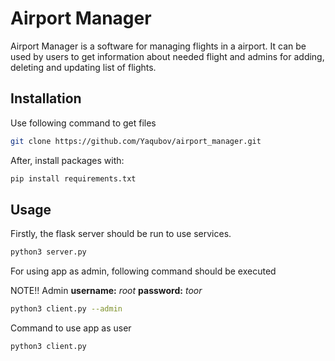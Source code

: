 # Airport Manager

Airport Manager is a software for managing flights in a airport. It can be used by users to get information about needed flight and admins for adding, deleting and updating list of flights.

## Installation

Use following command to get files

```bash
git clone https://github.com/Yaqubov/airport_manager.git
```

After, install packages with:

```bash
pip install requirements.txt
```

## Usage

Firstly, the flask server should be run to use services.

```bash
python3 server.py
```
For using app as admin, following command should be executed

NOTE!! Admin **username:** *root* **password:** *toor*

```bash
python3 client.py --admin
```

Command to use app as user

```bash
python3 client.py
```